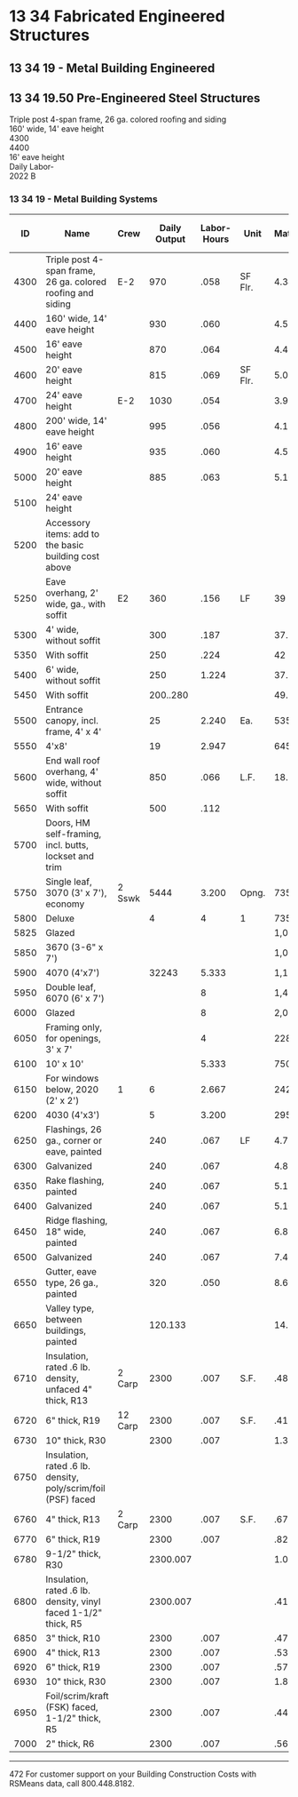 # 13 34 Fabricated Engineered Structures

## 13 34 19 - Metal Building Engineered  
## 13 34 19.50 Pre-Engineered Steel Structures

Triple post 4-span frame, 26 ga. colored roofing and siding  
160' wide, 14' eave height  
4300  
4400  
16' eave height  
Daily Labor-  
2022 B

### 13 34 19 - Metal Building Systems

| ID    | Name                                                                 | Crew   | Daily Output | Labor-Hours | Unit      | Material | Labor | Equipment | Total  | Total Incl O&P |
|-------|----------------------------------------------------------------------|--------|--------------|-------------|-----------|----------|-------|-----------|--------|----------------|
| 4300  | Triple post 4-span frame, 26 ga. colored roofing and siding          | E-2    | 970          | .058        | SF Flr.   | 4.34     | 3.54  | 2.56      | 10.44  | 13             |
| 4400  | 160' wide, 14' eave height                                           |        | 930          | .060        |           | 4.55     | 3.69  | 2.67      | 10.91  | 13.60          |
| 4500  | 16' eave height                                                      |        | 870          | .064        |           | 4.47     | 3.94  | 2.85      | 11.26  | 14.05          |
| 4600  | 20' eave height                                                      |        | 815          | .069        | SF Flr.   | 5.05     | 4.21  | 3.04      | 12.30  | 15.30          |
| 4700  | 24' eave height                                                      | E-2    | 1030         | .054        |           | 3.99     | 3.33  | 2.41      | 9.73   | 12.15          |
| 4800  | 200' wide, 14' eave height                                           |        | 995          | .056        |           | 4.13     | 3.45  | 2.49      | 10.07  | 12.55          |
| 4900  | 16' eave height                                                      |        | 935          | .060        |           | 4.56     | 3.67  | 2.65      | 10.88  | 13.50          |
| 5000  | 20' eave height                                                      |        | 885          | .063        |           | 5.10     | 3.88  | 2.80      | 11.78  | 14.60          |
| 5100  | 24' eave height                                                      |        |              |             |           |          |       |           |        |                |
| 5200  | Accessory items: add to the basic building cost above                |        |              |             |           |          |       |           |        |                |
| 5250  | Eave overhang, 2' wide, ga., with soffit                             | E2     | 360          | .156        | LF        | 39       | 9.55  | 6.90      | 55.45  | 65             |
| 5300  | 4' wide, without soffit                                              |        | 300          | .187        |           | 37.50    | 11.45 | 8.25      | 57.20  | 68             |
| 5350  | With soffit                                                          |        | 250          | .224        |           | 42       | 13.70 | 9.90      | 65.60  | 78             |
| 5400  | 6' wide, without soffit                                              |        | 250          | 1.224       |           | 37.50    | 13.70 | 9.90      | 61.10  | 73             |
| 5450  | With soffit                                                          |        | 200..280     |             |           | 49.50    | 17.15 | 12.40     | 79.05  | 94             |
| 5500  | Entrance canopy, incl. frame, 4' x 4'                                |        | 25           | 2.240       | Ea.       | 535      | 137   | 99        | 771    | 905            |
| 5550  | 4'x8'                                                                |        | 19           | 2.947       |           | 645      | 181   | 131       | 957    | 1,125          |
| 5600  | End wall roof overhang, 4' wide, without soffit                      |        | 850          | .066        | L.F.      | 18.30    | 4.03  | 2.92      | 25.25  | 29.50          |
| 5650  | With soffit                                                          |        | 500          | .112        |           |          | 6.85  | 4.96      | 51.81  | 60             |
| 5700  | Doors, HM self-framing, incl. butts, lockset and trim                |        |              |             |           |          |       |           |        |                |
| 5750  | Single leaf, 3070 (3' x 7'), economy                                 | 2 Sswk | 5444         | 3.200       | Opng.     | 735      | 198   |           | 933    | 1,100          |
| 5800  | Deluxe                                                               |        | 4            | 4           | 1         | 735      | 247   |           | 982    | 1,175          |
| 5825  | Glazed                                                               |        |              |             |           | 1,050    | 247   |           | 1,297  | 1,525          |
| 5850  | 3670 (3-6" x 7')                                                     |        |              |             |           | 1,000    | 247   |           | 1,247  | 1,475          |
| 5900  | 4070 (4'x7')                                                         |        | 32243        | 5.333       |           | 1,150    | 330   |           | 1,480  | 1,775          |
| 5950  | Double leaf, 6070 (6' x 7')                                          |        |              | 8           |           | 1,425    | 495   |           | 1,920  | 2,325          |
| 6000  | Glazed                                                               |        |              | 8           |           | 2,050    | 495   |           | 2,545  | 3,000          |
| 6050  | Framing only, for openings, 3' x 7'                                  |        |              | 4           |           | 228      | 247   |           | 475    | 630            |
| 6100  | 10' x 10'                                                            |        |              | 5.333       |           | 750      | 330   |           | 1,080  | 1,325          |
| 6150  | For windows below, 2020 (2' x 2')                                    | 1      | 6            | 2.667       |           | 242      | 165   |           | 407    | 520            |
| 6200  | 4030 (4'x3')                                                         |        | 5            | 3.200       |           | 295      | 198   |           | 493    | 630            |
| 6250  | Flashings, 26 ga., corner or eave, painted                           |        | 240          | .067        | LF        | 4.78     | 4.12  |           | 8.87   | 11.60          |
| 6300  | Galvanized                                                           |        | 240          | .067        |           | 4.81     | 4.121 |           | 8.93   | 11.65          |
| 6350  | Rake flashing, painted                                               |        | 240          | .067        |           | 5.15     | 4.12  |           | 9.27   | 12             |
| 6400  | Galvanized                                                           |        | 240          | .067        |           | 5.10     | 4.12  |           | 9.22   | 12             |
| 6450  | Ridge flashing, 18" wide, painted                                    |        | 240          | .067        |           | 6.85     | 4.12  |           | 10.97  | 13.85          |
| 6500  | Galvanized                                                           |        | 240          | .067        |           | 7.40     | 4.12  |           | 11.52  | 14.50          |
| 6550  | Gutter, eave type, 26 ga., painted                                   |        | 320          | .050        |           | 8.60     | 3.09  |           | 11.69  | 14.20          |
| 6650  | Valley type, between buildings, painted                              |        | 120.133      |             |           | 14.50    | 8.25  |           | 22.75  | 28.50          |
| 6710  | Insulation, rated .6 lb. density, unfaced 4" thick, R13              | 2 Carp | 2300         | .007        | S.F.      | .48      | .39   |           | .87    | 1.11           |
| 6720  | 6" thick, R19                                                        | 12 Carp| 2300         | .007        | S.F.      | .41      | .39   |           | .80    | 1.03           |
| 6730  | 10" thick, R30                                                       |        | 2300         | .007        |           | 1.31     | .39   |           | 1.70   | 2.02           |
| 6750  | Insulation, rated .6 lb. density, poly/scrim/foil (PSF) faced        |        |              |             |           |          |       |           |        |                |
| 6760  | 4" thick, R13                                                        | 2 Carp | 2300         | .007        | S.F.      | .67      | .39   |           | 1.06   | 1.32           |
| 6770  | 6" thick, R19                                                        |        | 2300         | .007        |           | .82      | .39   |           | 1.21   | 1.48           |
| 6780  | 9-1/2" thick, R30                                                    |        | 2300.007     |             |           | 1.02     | .39   |           | 1.41   | 1.70           |
| 6800  | Insulation, rated .6 lb. density, vinyl faced 1-1/2" thick, R5       |        | 2300.007     |             |           | .41      | .39   |           | .80    | 1.03           |
| 6850  | 3" thick, R10                                                        |        | 2300         | .007        |           | .47      | .39   |           | .86    | 1.10           |
| 6900  | 4" thick, R13                                                        |        | 2300         | .007        |           | .53      | .39   |           | .92    | 1.16           |
| 6920  | 6" thick, R19                                                        |        | 2300         | .007        |           | .57      | .39   |           | .96    | 1.21           |
| 6930  | 10" thick, R30                                                       |        | 2300         | .007        |           | 1.80     | .39   |           | 2.19   | 2.56           |
| 6950  | Foil/scrim/kraft (FSK) faced, 1-1/2" thick, R5                       |        | 2300         | .007        |           | .44      | .39   |           | .83    | 1.06           |
| 7000  | 2" thick, R6                                                         |        | 2300         | .007        |           | .56      | .39   |           | .95    | 1.20           |

---

472 For customer support on your Building Construction Costs with RSMeans data, call 800.448.8182.